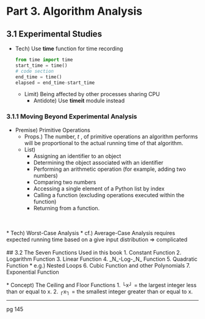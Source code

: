 # Part 3. Algorithm Analysis

## 3.1 Experimental Studies
* Tech) Use __time__ function for time recording
    ```python
    from time import time
    start_time = time()
    # code section
    end_time = time()
    elapsed = end_time-start_time
    ```
  * Limit) Being affected by other processes sharing CPU
    * Antidote) Use __timeit__ module instead
    
### 3.1.1 Moving Beyond Experimental Analysis
* Premise) Primitive Operations   
  * Props.) The number, _t_ , of primitive operations an algorithm performs will be proportional to the actual running time of that algorithm.
  * List)
    * Assigning an identifier to an object
    * Determining the object associated with an identifier
    * Performing an arithmetic operation (for example, adding two numbers)
    * Comparing two numbers
    * Accessing a single element of a Python list by index
    * Calling a function (excluding operations executed within the function)
    * Returning from a function.
<br>
<br>
* Tech) Worst-Case Analysis
  * cf.) Average-Case Analysis requires expected running time based on a give input distribution => complicated
<br>
<br>
## 3.2 The Seven Functions Used in this book
  1. Constant Function   
  2. Logarithm Function
  3. Linear Function
  4. _N_-Log-_N_ Function
  5. Quadratic Function
     * e.g.) Nested Loops
  6. Cubic Function and other Polynomials
  7. Exponential Function
<br>
<br>
  * Concept) The Ceiling and Floor Functions
    1. └x┘ = the largest integer less than or equal to x.
    2. ┌x┐ = the smallest integer greater than or equal to x.
  
***
pg 145